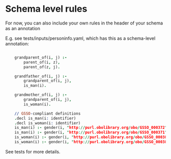 # Schema level rules

For now, you can also include your own rules in the header of your schema as an annotation

E.g. see tests/inputs/personinfo.yaml, which has this as a schema-level annotation:

```prolog

    grandparent_of(i, j) :-
        parent_of(i, z),
        parent_of(z, j).

    grandfather_of(i, j) :-
        grandparent_of(i, j),
        is_man(i).

    grandmother_of(i, j) :-
        grandparent_of(i, j),
        is_woman(i).

    // GSSO-compliant definitions
    .decl is_man(i: identifier)
    .decl is_woman(i: identifier)
    is_man(i) :- gender(i, "http://purl.obolibrary.org/obo/GSSO_000372").
    is_man(i) :- gender(i, "http://purl.obolibrary.org/obo/GSSO_000371").
    is_woman(i) :- gender(i, "http://purl.obolibrary.org/obo/GSSO_000384").
    is_woman(i) :- gender(i, "http://purl.obolibrary.org/obo/GSSO_000385").
```

See tests for more details.
